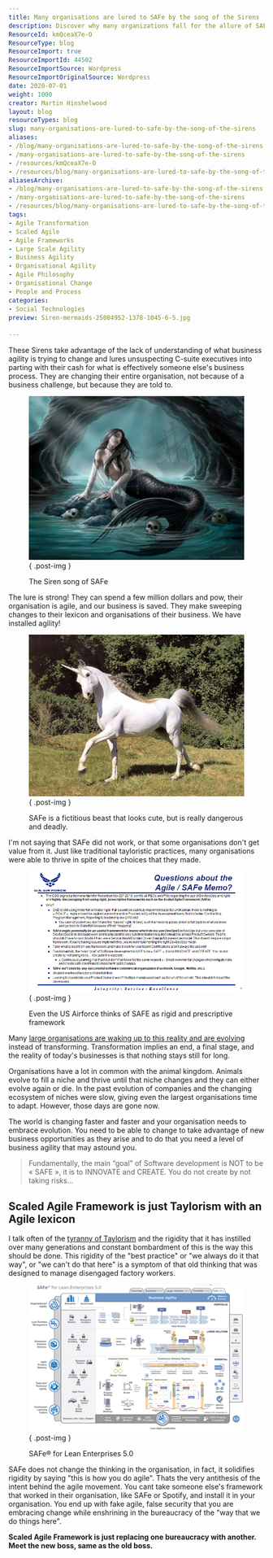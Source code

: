 ```yaml
---
title: Many organisations are lured to SAFe by the song of the Sirens
description: Discover why many organizations fall for the allure of SAFe, risking true agility for a rigid framework. Learn to embrace evolution over imitation.
ResourceId: kmQceaX7e-O
ResourceType: blog
ResourceImport: true
ResourceImportId: 44502
ResourceImportSource: Wordpress
ResourceImportOriginalSource: Wordpress
date: 2020-07-01
weight: 1000
creator: Martin Hinshelwood
layout: blog
resourceTypes: blog
slug: many-organisations-are-lured-to-safe-by-the-song-of-the-sirens
aliases:
- /blog/many-organisations-are-lured-to-safe-by-the-song-of-the-sirens
- /many-organisations-are-lured-to-safe-by-the-song-of-the-sirens
- /resources/kmQceaX7e-O
- /resources/blog/many-organisations-are-lured-to-safe-by-the-song-of-the-sirens
aliasesArchive:
- /blog/many-organisations-are-lured-to-safe-by-the-song-of-the-sirens
- /many-organisations-are-lured-to-safe-by-the-song-of-the-sirens
- /resources/blog/many-organisations-are-lured-to-safe-by-the-song-of-the-sirens
tags:
- Agile Transformation
- Scaled Agile
- Agile Frameworks
- Large Scale Agility
- Business Agility
- Organisational Agility
- Agile Philosophy
- Organisational Change
- People and Process
categories:
- Social Technologies
preview: Siren-mermaids-25084952-1378-1045-6-5.jpg

---
```

These Sirens take advantage of the lack of understanding of what business agility is trying to change and lures unsuspecting C-suite executives into parting with their cash for what is effectively someone else's business process. They are changing their entire organisation, not because of a business challenge, but because they are told to.

<figure>

![](images/Siren-mermaids-25084952-1378-1045-949x720-5-6.jpg)
{ .post-img }

<figcaption>

The Siren song of SAFe

</figcaption>

</figure>

The lure is strong! They can spend a few million dollars and pow, their organisation is agile, and our business is saved. They make sweeping changes to their lexicon and organisations of their business. We have installed agility!

<figure>

![](images/image-27-2-2.png)
{ .post-img }

<figcaption>

SAFe is a fictitious beast that looks cute, but is really dangerous and deadly.

</figcaption>

</figure>

I'm not saying that SAFe did not work, or that some organisations don't get value from it. Just like traditional tayloristic practices, many organisations were able to thrive in spite of the choices that they made.

<figure>

![](images/image-26-1-1.png)
{ .post-img }

<figcaption>

Even the US Airforce thinks of SAFE as rigid and prescriptive framework

</figcaption>

</figure>

Many [large organisations are waking up to this reality and are evolving](https://nkdagility.com/blog/live-webcast-the-tyranny-of-taylorism-and-how-to-detect-agile-bs/) instead of transforming. Transformation implies an end, a final stage, and the reality of today's businesses is that nothing stays still for long.

Organisations have a lot in common with the animal kingdom. Animals evolve to fill a niche and thrive until that niche changes and they can either evolve again or die. In the past evolution of companies and the changing ecosystem of niches were slow, giving even the largest organisations time to adapt. However, those days are gone now.

The world is changing faster and faster and your organisation needs to embrace evolution. You need to be able to change to take advantage of new business opportunities as they arise and to do that you need a level of business agility that may astound you.

> Fundamentally, the main “goal” of Software development is NOT to be « SAFE », it is to INNOVATE and CREATE. You do not create by not taking risks…

## Scaled Agile Framework is just Taylorism with an Agile lexicon

I talk often of the [tyranny of Taylorism](https://nkdagility.com/blog/live-webcast-the-tyranny-of-taylorism-and-how-to-detect-agile-bs/) and the rigidity that it has instilled over many generations and constant bombardment of this is the way this should be done. This rigidity of the "best practice" or "we always do it that way", or "we can't do that here" is a symptom of that old thinking that was designed to manage disengaged factory workers.

<figure>

![](images/image-28-1052x720-3-3.png)
{ .post-img }

<figcaption>

SAFe® for Lean Enterprises 5.0

</figcaption>

</figure>

SAFe does not change the thinking in the organisation, in fact, it solidifies rigidity by saying "this is how you do agile". Thats the very antithesis of the intent behind the agile movement. You cant take someone else's framework that worked in their organisation, like SAFe or Spotify, and install it in your organisation. You end up with fake agile, false security that you are embracing change while enshrining in the bureaucracy of the "way that we do things here".

**Scaled Agile Framework is just replacing one bureaucracy with another. Meet the new boss, same as the old boss.**
